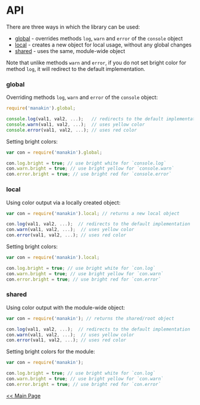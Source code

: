 # API

There are three ways in which the library can be used:

* [global] - overrides methods `log`, `warn` and `error` of the `console` object  
* [local] - creates a new object for local usage, without any global changes 
* [shared] - uses the same, module-wide object

Note that unlike methods `warn` and `error`, if you do not set bright color for method `log`,
it will redirect to the default implementation.

### global

Overriding methods `log`, `warn` and `error` of the `console` object:

```js
require('manakin').global;

console.log(val1, val2, ...);   // redirects to the default implementation 
console.warn(val1, val2, ...);  // uses yellow color
console.error(val1, val2, ...); // uses red color
```

Setting bright colors:

```js
var con = require('manakin').global;

con.log.bright = true; // use bright white for `console.log`
con.warn.bright = true; // use bright yellow for `console.warn`
con.error.bright = true; // use bright red for `console.error`
```

### local

Using color output via a locally created object:

```js
var con = require('manakin').local; // returns a new local object 

con.log(val1, val2, ...);  // redirects to the default implementation
con.warn(val1, val2, ...);  // uses yellow color
con.error(val1, val2, ...); // uses red color
```

Setting bright colors:

```js
var con = require('manakin').local;

con.log.bright = true; // use bright white for `con.log`
con.warn.bright = true; // use bright yellow for `con.warn`
con.error.bright = true; // use bright red for `con.error`
```

### shared

Using color output with the module-wide object:

```js
var con = require('manakin'); // returns the shared/root object 

con.log(val1, val2, ...);  // redirects to the default implementation
con.warn(val1, val2, ...);  // uses yellow color
con.error(val1, val2, ...); // uses red color
```

Setting bright colors for the module:

```js
var con = require('manakin');

con.log.bright = true; // use bright white for `con.log`
con.warn.bright = true; // use bright yellow for `con.warn`
con.error.bright = true; // use bright red for `con.error`
```

[&lt;&lt; Main Page](https://github.com/vitaly-t/manakin)


[global]:#global  
[local]:#local
[shared]:#shared
